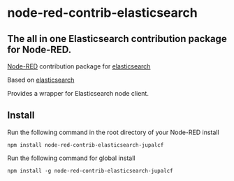 
# node-red-contrib-elasticsearch

## The all in one Elasticsearch contribution package for Node-RED.

[Node-RED][1] contribution package for [elasticsearch][2]

Based on [elasticsearch][2] 

Provides a wrapper for Elasticsearch node client.


## Install

Run the following command in the root directory of your Node-RED install

    npm install node-red-contrib-elasticsearch-jupalcf

Run the following command for global install

    npm install -g node-red-contrib-elasticsearch-jupalcf


[1]:https://nodered.org
[2]:https://www.npmjs.com/package/elasticsearch

